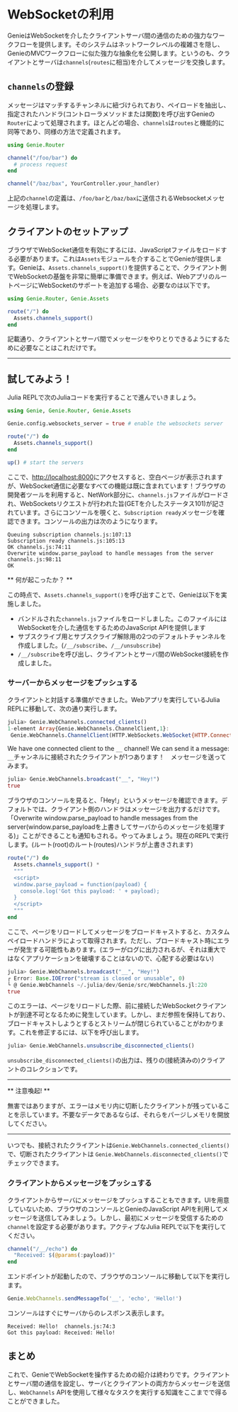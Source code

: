 # WebSocketの利用

GenieはWebSocketを介したクライアントサーバ間の通信のための強力なワークフローを提供します。そのシステムはネットワークレベルの複雑さを隠し、GenieのMVCワークフローに似た強力な抽象化を公開します。というのも、クライアントとサーバは`channels`(`routes`に相当)を介してメッセージを交換します。

## `channels`の登録

メッセージはマッチするチャンネルに紐づけられており、ペイロードを抽出し、指定されたハンドラ(コントローラメソッドまたは関数)を呼び出すGenieの`Router`によって処理されます。ほとんどの場合、`channels`は`routes`と機能的に同等であり、同様の方法で定義されます。

```julia
using Genie.Router

channel("/foo/bar") do
  # process request
end

channel("/baz/bax", YourController.your_handler)
```

上記の`channel`の定義は、`/foo/bar`と`/baz/bax`に送信されるWebsocketメッセージを処理します。

## クライアントのセットアップ

ブラウザでWebSocket通信を有効にするには、JavaScriptファイルをロードする必要があります。これは`Assets`モジュールを介することでGenieが提供します。Genieは、`Assets.channels_support()`を提供することで、クライアント側でWebSocketの基盤を非常に簡単に準備できます。例えば、WebアプリのルートページにWebSocketのサポートを追加する場合、必要なのは以下です。

```julia
using Genie.Router, Genie.Assets

route("/") do
  Assets.channels_support()
end
```

記載通り、クライアントとサーバ間でメッセージをやりとりできるようにするために必要なことはこれだけです。

---

## 試してみよう！

Julia REPLで次のJuliaコードを実行することで進んでいきましょう。

```julia
using Genie, Genie.Router, Genie.Assets

Genie.config.websockets_server = true # enable the websockets server

route("/") do
  Assets.channels_support()
end

up() # start the servers
```

ここで、<http://localhost:8000>にアクセスすると、空白ページが表示されますが、WebSocket通信に必要なすべての機能は既に含まれています！ブラウザの開発者ツールを利用すると、NetWork部分に、`channels.js`ファイルがロードされ、WebSocketsリクエストが行われた旨(GETを介したステータス101)が記されています。さらにコンソールを覗くと、`Subscription ready`メッセージを確認できます。コンソールの出力は次のようになります。

```text
Queuing subscription channels.js:107:13
Subscription ready channels.js:105:13
OK channels.js:74:11
Overwrite window.parse_payload to handle messages from the server channels.js:98:11
OK
```

** 何が起こったか？ **

この時点で、`Assets.channels_support()`を呼び出すことで、Genieは以下を実施しました。

* バンドルされた`channels.js`ファイルをロードしました。このファイルにはWebSocketを介した通信をするためのJavaScript APIを提供します
* サブスクライブ用とサブスクライブ解除用の2つのデフォルトチャンネルを作成しました。(`/__/subscribe`、`/__/unsubscribe`)
* `/__/subscribe`を呼び出し、クライアントとサーバ間のWebSocket接続を作成しました。

### サーバーからメッセージをプッシュする

クライアントと対話する準備ができました。Webアプリを実行しているJulia REPLに移動して、次の通り実行します。

```julia
julia> Genie.WebChannels.connected_clients()
1-element Array{Genie.WebChannels.ChannelClient,1}:
 Genie.WebChannels.ChannelClient(HTTP.WebSockets.WebSocket{HTTP.ConnectionPool.Transaction{Sockets.TCPSocket}}(T0  🔁    0↑🔒    0↓🔒 100s 127.0.0.1:8001:8001 ≣16, 0x01, true, UInt8[0x7b, 0x22, 0x63, 0x68, 0x61, 0x6e, 0x6e, 0x65, 0x6c, 0x22  …  0x79, 0x6c, 0x6f, 0x61, 0x64, 0x22, 0x3a, 0x7b, 0x7d, 0x7d], UInt8[], false, false), ["__"])
```

We have one connected client to the `__` channel! We can send it a message:
`__`チャンネルに接続されたクライアントが1つあります！　メッセージを送ってみます。

```julia
julia> Genie.WebChannels.broadcast("__", "Hey!")
true
```

ブラウザのコンソールを見ると、「Hey!」というメッセージを確認できます。デフォルトでは、クライアント側のハンドラはメッセージを出力するだけです。「Overwrite window.parse_payload to handle messages from the server(window.parse_payloadを上書きしてサーバからのメッセージを処理する)」ことができることも通知もされる。やってみましょう。現在のREPLで実行します。(ルート(root)のルート(routes)ハンドラが上書きされます)

```julia
route("/") do
  Assets.channels_support() *
  """
  <script>
  window.parse_payload = function(payload) {
    console.log('Got this payload: ' + payload);
  }
  </script>
  """
end
```

ここで、ページをリロードしてメッセージをブロードキャストすると、カスタムペイロードハンドラによって取得されます。ただし、ブロードキャスト時にエラーが発生する可能性もあります。(エラーがログに出力されるが、それは重大ではなくアプリケーションを破壊することはないので、心配する必要はない)

```julia
julia> Genie.WebChannels.broadcast("__", "Hey!")
┌ Error: Base.IOError("stream is closed or unusable", 0)
└ @ Genie.WebChannels ~/.julia/dev/Genie/src/WebChannels.jl:220
true
```

このエラーは、ページをリロードした際、前に接続したWebSocketクライアントが到達不可となるために発生しています。しかし、まだ参照を保持しており、ブロードキャストしようとするとストリームが閉じられていることがわかります。これを修正するには、以下を呼び出します。

```julia
julia> Genie.WebChannels.unsubscribe_disconnected_clients()
```

`unsubscribe_disconnected_clients()`の出力は、残りの(接続済みの)クライアントのコレクションです。

---

** 注意喚起! **

無害ではありますが、エラーはメモリ内に切断したクライアントが残っていることを示しています。不要なデータであるならば、それらをパージしメモリを開放してください。

---

いつでも、接続されたクライアントは`Genie.WebChannels.connected_clients()`で、切断されたクライアントは `Genie.WebChannels.disconnected_clients()`でチェックできます。

### クライアントからメッセージをプッシュする

クライアントからサーバにメッセージをプッシュすることもできます。UIを用意していないため、ブラウザのコンソールとGenieのJavaScript APIを利用してメッセージを送信してみましょう。しかし、最初にメッセージを受信するための`channel`を設定する必要があります。アクティブなJulia REPLで以下を実行してください。

```julia
channel("/__/echo") do
  "Received: $(@params(:payload))"
end
```

エンドポイントが起動したので、ブラウザのコンソールに移動して以下を実行します。
```javascript
Genie.WebChannels.sendMessageTo('__', 'echo', 'Hello!')
```

コンソールはすぐにサーバからのレスポンス表示します。

```text
Received: Hello!  channels.js:74:3
Got this payload: Received: Hello!
```

## まとめ

これで、GenieでWebSocketを操作するための紹介は終わりです。クライアントとサーバ間の通信を設定し、サーバとクライアントの両方からメッセージを送信し、`WebChannels` APIを使用して様々なタスクを実行する知識をここまでで得ることができました。
